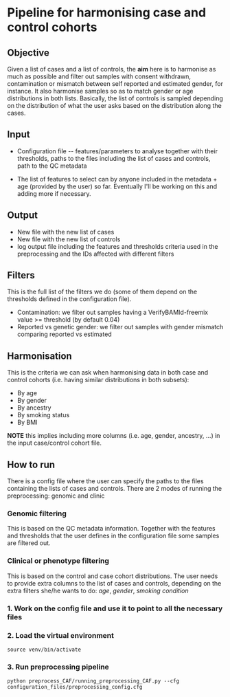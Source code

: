 # Pipeline for harmonising case and control cohorts 

## Objective

Given a list of cases and a list of controls, the **aim** here is to harmonise as much as possible and filter out samples with consent withdrawn, contamination or mismatch between self reported and estimated gender, for instance. It also harmonise samples so as to match gender or age distributions in both lists. Basically, the list of controls is sampled depending on the distribution of what the user asks based on the distribution along the cases.

## Input

- Configuration file -- features/parameters to analyse together with their thresholds, paths to the files including the list of cases and controls, path to the QC metadata

- The list of features to select can by anyone included in the metadata + age (provided by the user) so far. Eventually I'll be working on this and adding more if necessary.


## Output

- New file with the new list of cases 
- New file with the new list of controls
- log output file including the features and thresholds criteria used in the preprocessing and the IDs affected with different filters

## Filters

This is the full list of the filters we do (some of them depend on the thresholds defined in the configuration file).

- Contamination: we filter out samples having a VerifyBAMId-freemix value >= threshold (by default 0.04)
- Reported vs genetic gender: we filter out samples with gender mismatch comparing reported vs estimated


## Harmonisation

This is the criteria we can ask when harmonising data in both case and control cohorts (i.e. having similar distributions in both subsets):

- By age
- By gender
- By ancestry
- By smoking status
- By BMI

**NOTE** this implies including more columns (i.e. age, gender, ancestry, ...) in the input case/control cohort file.

## How to run
There is a config file where the user can specify the paths to the files containing the lists of cases and controls. There are 2 modes of running the preprocessing: genomic and clinic

### Genomic filtering
This is based on the QC metadata information. Together with the features and thresholds that the user defines in the configuration file some samples are filtered out.

### Clinical or phenotype filtering
This is based on the control and case cohort distributions. The user needs to provide extra columns to the list of cases and controls, depending on the extra filters she/he wants to do: _age_, _gender_, _smoking condition_


### 1. Work on the config file and use it to point to all the necessary files

### 2. Load the virtual environment
```
source venv/bin/activate

```

### 3. Run preprocessing pipeline
```
python preprocess_CAF/running_preprocessing_CAF.py --cfg configuration_files/preprocessing_config.cfg

```

